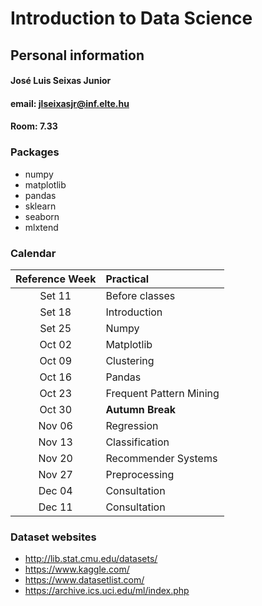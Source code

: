 # Introduction to Data Science

## Personal information

#### José Luis Seixas Junior
#### email: jlseixasjr@inf.elte.hu
#### Room: 7.33

### Packages 
* numpy
* matplotlib
* pandas 
* sklearn
* seaborn
* mlxtend

### Calendar

| Reference Week | Practical |
| :-: | :- | 
| Set 11  | Before classes |
| Set 18 | Introduction |
| Set 25 | Numpy |
| Oct 02 | Matplotlib |
| Oct 09 | Clustering |
| Oct 16 | Pandas |
| Oct 23 | Frequent Pattern Mining |
| Oct 30 | **Autumn Break** |
| Nov 06 | Regression |
| Nov 13 | Classification |
| Nov 20 | Recommender Systems |
| Nov 27 | Preprocessing |
| Dec 04 | Consultation |
| Dec 11 | Consultation |

### Dataset websites
* http://lib.stat.cmu.edu/datasets/
* https://www.kaggle.com/
* https://www.datasetlist.com/
* https://archive.ics.uci.edu/ml/index.php
